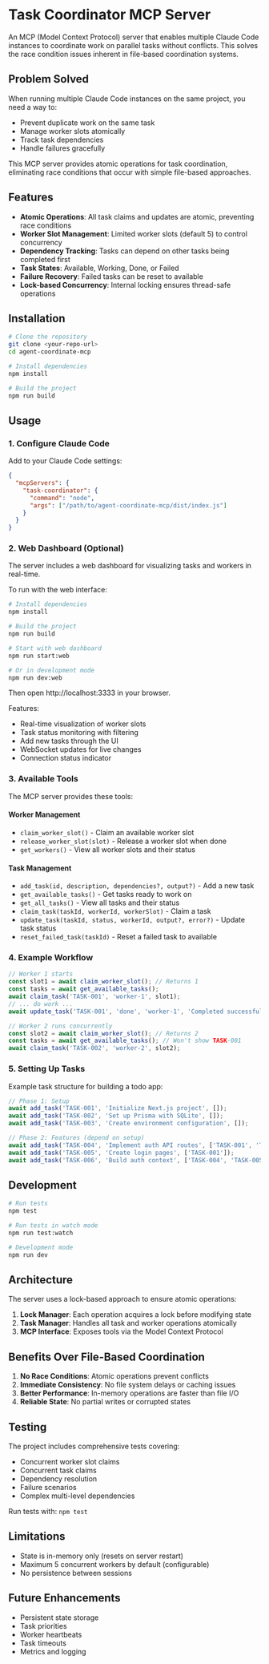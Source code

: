 # Task Coordinator MCP Server

An MCP (Model Context Protocol) server that enables multiple Claude Code instances to coordinate work on parallel tasks without conflicts. This solves the race condition issues inherent in file-based coordination systems.

## Problem Solved

When running multiple Claude Code instances on the same project, you need a way to:
- Prevent duplicate work on the same task
- Manage worker slots atomically
- Track task dependencies
- Handle failures gracefully

This MCP server provides atomic operations for task coordination, eliminating race conditions that occur with simple file-based approaches.

## Features

- **Atomic Operations**: All task claims and updates are atomic, preventing race conditions
- **Worker Slot Management**: Limited worker slots (default 5) to control concurrency
- **Dependency Tracking**: Tasks can depend on other tasks being completed first
- **Task States**: Available, Working, Done, or Failed
- **Failure Recovery**: Failed tasks can be reset to available
- **Lock-based Concurrency**: Internal locking ensures thread-safe operations

## Installation

```bash
# Clone the repository
git clone <your-repo-url>
cd agent-coordinate-mcp

# Install dependencies
npm install

# Build the project
npm run build
```

## Usage

### 1. Configure Claude Code

Add to your Claude Code settings:

```json
{
  "mcpServers": {
    "task-coordinator": {
      "command": "node",
      "args": ["/path/to/agent-coordinate-mcp/dist/index.js"]
    }
  }
}
```

### 2. Web Dashboard (Optional)

The server includes a web dashboard for visualizing tasks and workers in real-time.

To run with the web interface:

```bash
# Install dependencies
npm install

# Build the project
npm run build

# Start with web dashboard
npm run start:web

# Or in development mode
npm run dev:web
```

Then open http://localhost:3333 in your browser.

Features:
- Real-time visualization of worker slots
- Task status monitoring with filtering
- Add new tasks through the UI
- WebSocket updates for live changes
- Connection status indicator

### 3. Available Tools

The MCP server provides these tools:

#### Worker Management
- `claim_worker_slot()` - Claim an available worker slot
- `release_worker_slot(slot)` - Release a worker slot when done
- `get_workers()` - View all worker slots and their status

#### Task Management
- `add_task(id, description, dependencies?, output?)` - Add a new task
- `get_available_tasks()` - Get tasks ready to work on
- `get_all_tasks()` - View all tasks and their status
- `claim_task(taskId, workerId, workerSlot)` - Claim a task
- `update_task(taskId, status, workerId, output?, error?)` - Update task status
- `reset_failed_task(taskId)` - Reset a failed task to available

### 4. Example Workflow

```typescript
// Worker 1 starts
const slot1 = await claim_worker_slot(); // Returns 1
const tasks = await get_available_tasks();
await claim_task('TASK-001', 'worker-1', slot1);
// ... do work ...
await update_task('TASK-001', 'done', 'worker-1', 'Completed successfully');

// Worker 2 runs concurrently
const slot2 = await claim_worker_slot(); // Returns 2
const tasks = await get_available_tasks(); // Won't show TASK-001
await claim_task('TASK-002', 'worker-2', slot2);
```

### 5. Setting Up Tasks

Example task structure for building a todo app:

```typescript
// Phase 1: Setup
await add_task('TASK-001', 'Initialize Next.js project', []);
await add_task('TASK-002', 'Set up Prisma with SQLite', []);
await add_task('TASK-003', 'Create environment configuration', []);

// Phase 2: Features (depend on setup)
await add_task('TASK-004', 'Implement auth API routes', ['TASK-001', 'TASK-002']);
await add_task('TASK-005', 'Create login pages', ['TASK-001']);
await add_task('TASK-006', 'Build auth context', ['TASK-004', 'TASK-005']);
```

## Development

```bash
# Run tests
npm test

# Run tests in watch mode
npm run test:watch

# Development mode
npm run dev
```

## Architecture

The server uses a lock-based approach to ensure atomic operations:

1. **Lock Manager**: Each operation acquires a lock before modifying state
2. **Task Manager**: Handles all task and worker operations atomically
3. **MCP Interface**: Exposes tools via the Model Context Protocol

## Benefits Over File-Based Coordination

1. **No Race Conditions**: Atomic operations prevent conflicts
2. **Immediate Consistency**: No file system delays or caching issues
3. **Better Performance**: In-memory operations are faster than file I/O
4. **Reliable State**: No partial writes or corrupted states

## Testing

The project includes comprehensive tests covering:
- Concurrent worker slot claims
- Concurrent task claims
- Dependency resolution
- Failure scenarios
- Complex multi-level dependencies

Run tests with: `npm test`

## Limitations

- State is in-memory only (resets on server restart)
- Maximum 5 concurrent workers by default (configurable)
- No persistence between sessions

## Future Enhancements

- Persistent state storage
- Task priorities
- Worker heartbeats
- Task timeouts
- Metrics and logging